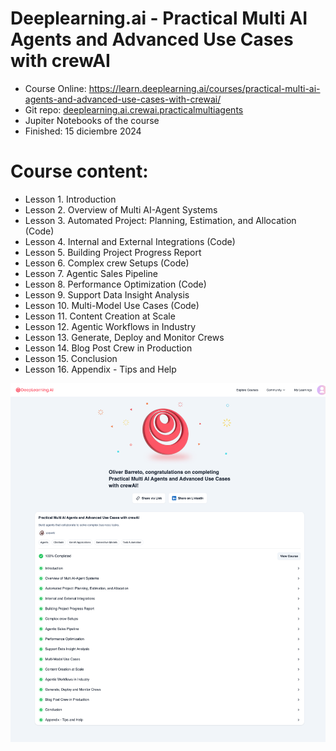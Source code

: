 # Deeplearning.ai - Practical Multi AI Agents and Advanced Use Cases with crewAI
- Course Online: https://learn.deeplearning.ai/courses/practical-multi-ai-agents-and-advanced-use-cases-with-crewai/
- Git repo: [deeplearning.ai.crewai.practicalmultiagents](https://github.com/oliverbarreto/deeplearning.ai.crewai.practicalmultiagents.git)
- Jupiter Notebooks of the course
- Finished: 15 diciembre 2024

# Course content:
- Lesson 1. Introduction
- Lesson 2. Overview of Multi AI-Agent Systems
- Lesson 3. Automated Project: Planning, Estimation, and Allocation (Code)
- Lesson 4. Internal and External Integrations (Code)
- Lesson 5. Building Project Progress Report 
- Lesson 6. Complex crew Setups (Code)
- Lesson 7. Agentic Sales Pipeline
- Lesson 8. Performance Optimization (Code)
- Lesson 9. Support Data Insight Analysis
- Lesson 10. Multi-Model Use Cases (Code)
- Lesson 11. Content Creation at Scale
- Lesson 12. Agentic Workflows in Industry
- Lesson 13. Generate, Deploy and Monitor Crews
- Lesson 14. Blog Post Crew in Production
- Lesson 15. Conclusion
- Lesson 16. Appendix - Tips and Help


![Course Completion Certificate](learn.deeplearning.ai_accomplishments_1ff69ae0-170f-452d-b8b1-4b3a9741760e.png)